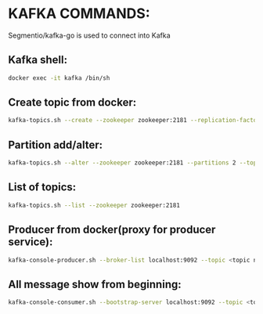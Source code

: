 # KAFKA COMMANDS:

Segmentio/kafka-go is used to connect into Kafka
## Kafka shell: 
```bash
docker exec -it kafka /bin/sh
```

## Create topic from docker:
```bash
kafka-topics.sh --create --zookeeper zookeeper:2181 --replication-factor 1 --partitions 1 --topic <topic name>
```


## Partition add/alter:
```bash
kafka-topics.sh --alter --zookeeper zookeeper:2181 --partitions 2 --topic <topic name>
```


## List of topics:
```bash
kafka-topics.sh --list --zookeeper zookeeper:2181
```


## Producer from docker(proxy for producer service):
```bash
kafka-console-producer.sh --broker-list localhost:9092 --topic <topic name>
```


## All message show from beginning:
```bash
kafka-console-consumer.sh --bootstrap-server localhost:9092 --topic <topic name> --from-beginning
```